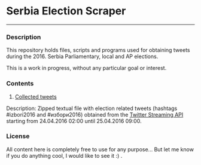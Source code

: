# Serbia Election Scraper
-----

### Description
This repository holds files, scripts and programs used for obtaining tweets during the 2016. Serbia Parliamentary, local and AP elections.

This is a work in progress, without any particular goal or interest.

### Contents
1. [Collected tweets](https://github.com/salex89/SerbiaElectionScraper/raw/master/tweets/tweets.txt.zip)

Description: Zipped textual file with election related tweets (hashtags #izbori2016 and #избори2016) obtained from the [Twitter Streaming API](https://dev.twitter.com/streaming/overview) starting from 24.04.2016 02:00 until 25.04.2016 09:00. 

### License
All content here is completely free to use for any purpose... But let me know if you do anything cool, I would like to see it :) .
